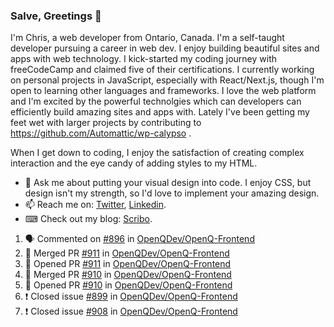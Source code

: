 ### Salve, Greetings 👋

I'm Chris, a web developer from Ontario, Canada. I'm a self-taught developer pursuing a career in web dev. I enjoy building beautiful sites and apps with web technology.
I kick-started my coding journey with freeCodeCamp and claimed five of their certifications.  I currently working on personal projects in JavaScript, especially with React/Next.js, though I'm open to learning other languages and frameworks. I love the web platform and I'm excited by the powerful technolgies which can developers can efficiently build amazing sites and apps with. Lately I've been getting my feet wet with larger projects by contributing to https://github.com/Automattic/wp-calypso .

When I get down to coding, I enjoy the satisfaction of creating complex interaction and the eye candy of adding styles to my HTML. 

- 💬 Ask me about putting your visual design into code. I enjoy CSS, but design isn't my strength, so I'd love to implement your amazing design.
- 📫 Reach me on: [Twitter](https://twitter.com/Christo28120856), [Linkedin](https://www.linkedin.com/in/christopher-stevers-07b9a5204/).
- ⌨ Check out my blog: [Scribo](https://christopherstevers.cf).
<!--
**Christopher-Stevers/Christopher-Stevers** is a ✨ _special_ ✨ repository because its `README.md` (this file) appears on your GitHub profile.

Here are some ideas to get you started:

- 🔭 I’m currently working on ...
- 🌱 I’m currently learning ...
- 👯 I’m looking to collaborate on ...
- 🤔 I’m looking for help with ...
- 😄 Pronouns: ...
- ⚡ Fun fact: ...
-->

<!--START_SECTION:activity-->
1. 🗣 Commented on [#896](https://github.com/OpenQDev/OpenQ-Frontend/issues/896) in [OpenQDev/OpenQ-Frontend](https://github.com/OpenQDev/OpenQ-Frontend)
2. 🎉 Merged PR [#911](https://github.com/OpenQDev/OpenQ-Frontend/pull/911) in [OpenQDev/OpenQ-Frontend](https://github.com/OpenQDev/OpenQ-Frontend)
3. 💪 Opened PR [#911](https://github.com/OpenQDev/OpenQ-Frontend/pull/911) in [OpenQDev/OpenQ-Frontend](https://github.com/OpenQDev/OpenQ-Frontend)
4. 🎉 Merged PR [#910](https://github.com/OpenQDev/OpenQ-Frontend/pull/910) in [OpenQDev/OpenQ-Frontend](https://github.com/OpenQDev/OpenQ-Frontend)
5. 💪 Opened PR [#910](https://github.com/OpenQDev/OpenQ-Frontend/pull/910) in [OpenQDev/OpenQ-Frontend](https://github.com/OpenQDev/OpenQ-Frontend)
6. ❗️ Closed issue [#899](https://github.com/OpenQDev/OpenQ-Frontend/issues/899) in [OpenQDev/OpenQ-Frontend](https://github.com/OpenQDev/OpenQ-Frontend)
7. ❗️ Closed issue [#908](https://github.com/OpenQDev/OpenQ-Frontend/issues/908) in [OpenQDev/OpenQ-Frontend](https://github.com/OpenQDev/OpenQ-Frontend)
<!--END_SECTION:activity-->
